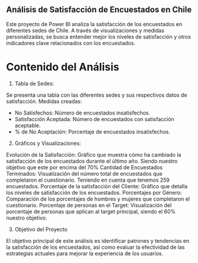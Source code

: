 ## Análisis de Satisfacción de Encuestados en Chile
Este proyecto de Power BI analiza la satisfacción de los encuestados en diferentes sedes de Chile. A través de visualizaciones y medidas personalizadas, se busca entender mejor los niveles de satisfacción y otros indicadores clave relacionados con los encuestados.

# Contenido del Análisis
1. Tabla de Sedes:

Se presenta una tabla con las diferentes sedes y sus respectivos datos de satisfacción.
Medidas creadas:
- No Satisfechos: Número de encuestados insatisfechos.
- Satisfacción Aceptada: Número de encuestados con satisfacción aceptable.
- % de No Aceptación: Porcentaje de encuestados insatisfechos.

2. Gráficos y Visualizaciones:

Evolución de la Satisfacción: Gráfico que muestra cómo ha cambiado la satisfacción de los encuestados durante el último año. Siendo nuestro objetivo que este por encima del 70%
Cantidad de Encuestados Terminados: Visualización del número total de encuestados que completaron el cuestionario. Teniendo en cuenta que tenemos 259 encuestados.
Porcentaje de la satisfacción del Cliente: Gráfico que detalla los niveles de satisfacción de los encuestados.
Porcentajes por Género: Comparación de los porcentajes de hombres y mujeres que completaron el cuestionario.
Porcentaje de personas en el Target: Visualización del porcentaje de personas que aplican al target principal, siendo el 60% nuestro objetivo.

3. Objetivo del Proyecto

El objetivo principal de este análisis es identificar patrones y tendencias en la satisfacción de los encuestados, así como evaluar la efectividad de las estrategias actuales para mejorar la experiencia de los usuarios.
